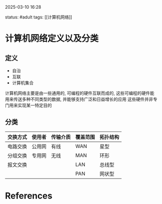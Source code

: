 2025-03-10    16:28

status: #adult 
tags: [[计算机网络]]


# 计算机网络定义以及分类

## 定义
- 自治
- 互联
- 计算机集合

计算机网络主要是由一些通用的, 可编程的硬件互联而成的, 这些可编程的硬件能用来传送多种不同类型的数据, 并能够支持广泛和日益增长的应用
这些硬件并非专门用来实现某一特定目的


## 分类

| 交换方式 | 使用者 | 传输介质 | 覆盖范围 | 拓扑结构 |
| ---- | --- | ---- | ---- | ---- |
| 电路交换 | 公用网 | 有线   | WAN  | 星型   |
| 分组交换 | 专用网 | 无线   | MAN  | 环形   |
| 报文交换 |     |      | LAN  | 总线型  |
|      |     |      | PAN  | 网状型  |




# References
